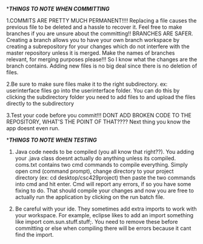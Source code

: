 ******THINGS TO NOTE WHEN COMMITTING*****

1.COMMITS ARE PRETTY MUCH PERMANENT!!!! Replacing a file causes the previous file to be deleted and a hassle to recover it.
  Feel free to make branches if you are unsure about the committing!!
  BRANCHES ARE SAFER.
  Creating a branch allows you to have your own branch workspace by creating a subrepository for your changes which do not interfere with   the master repository unless it is merged.
  Make the names of branches relevant, for merging purposes please!!! So I know what the changes are the branch contains.
  Adding new files is no big deal since there is no deletion of files.

2.Be sure to make sure files make it to the right subdirectory.
  ex: userinterface files go into the userinterface folder.
  You can do this by clicking the subdirectory folder you need to add files to and upload the files directly to the subdirectory 
 
3.Test your code before you commit!!!
  DONT ADD BROKEN CODE TO THE REPOSITORY, WHAT'S THE POINT OF THAT????
  Next thing you know the app doesnt even run.

******THINGS TO NOTE WHEN TESTING*****

1. Java code needs to be compiled (you all know that right??). You adding your .java class doesnt actually do anything unless its           compiled. coms.txt contains two cmd commands to compile everything. Simply open cmd (command prompt), change directory to your project directory (ex: cd desktop/csc429project) then paste the two commands into cmd and hit enter. Cmd will report any errors, if so you have some fixing to do. That should compile your changes and now you are free to actually run the application by clicking on the run batch file.

2. Be careful with your ide. They sometimes add extra imports to work with your workspace. For example, eclipse likes to add an import something like import com.sun.stuff.stuff;. You need to remove these before committing or else when compiling there will be errors because it cant find the import.
